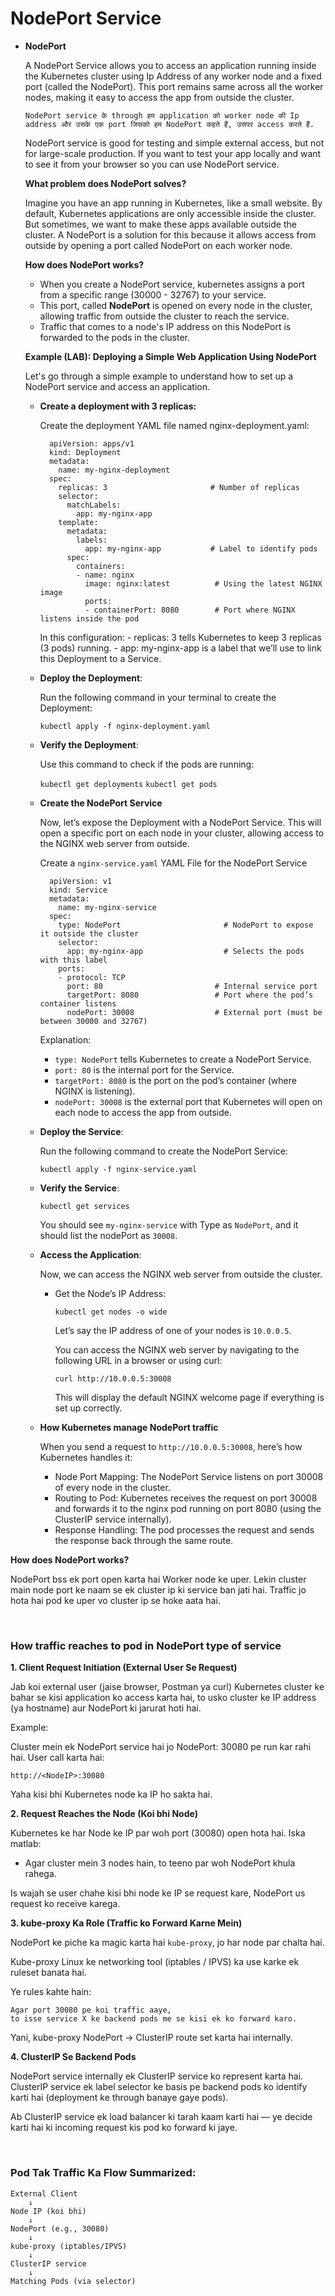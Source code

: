 # NodePort Service

- **NodePort**

  A NodePort Service allows you to access an application running inside the Kubernetes cluster using Ip Address of any worker node and a fixed port (called the NodePort). This port remains same across all the worker nodes, making it easy to access the app from outside the cluster.

  ```NodePort service के through हम application को worker node की Ip address और उसके एक port जिसको हम NodePort कहते हैं, उसपर access करते हैं.```

  NodePort service is good for testing and simple external access, but not for large-scale production. If you want to test your app locally and want to see it from your browser so you can use NodePort service.

  **What problem does NodePort solves?**

  Imagine you have an app running in Kubernetes, like a small website. By default, Kubernetes applications are only accessible inside the cluster. But sometimes, we want to make these apps available outside the cluster. A NodePort is a solution for this because it allows access from outside by opening a port called NodePort on each worker node.

  **How does NodePort works?**

    - When you create a NodePort service, kubernetes assigns a port from a specific range (30000 - 32767) to your service.
    - This port, called **NodePort** is opened on every node in the cluster, allowing traffic from outside the cluster to reach the service.
    - Traffic that comes to a node's IP address on this NodePort is forwarded to the pods in the cluster.

  **Example (LAB): Deploying a Simple Web Application Using NodePort**

  Let's go through a simple example to understand how to set up a NodePort service and access an application.

    - **Create a deployment with 3 replicas:**

        Create the deployment YAML file named nginx-deployment.yaml:

        ```
          apiVersion: apps/v1
          kind: Deployment
          metadata:
            name: my-nginx-deployment
          spec:
            replicas: 3                       # Number of replicas
            selector:
              matchLabels:
                app: my-nginx-app
            template:  
              metadata:
                labels:
                  app: my-nginx-app           # Label to identify pods
              spec:
                containers:
                - name: nginx
                  image: nginx:latest          # Using the latest NGINX image
                  ports:
                  - containerPort: 8080        # Port where NGINX listens inside the pod

        ```

        In this configuration:
          - replicas: 3 tells Kubernetes to keep 3 replicas (3 pods) running.
          - app: my-nginx-app is a label that we’ll use to link this Deployment to a Service.

    - **Deploy the Deployment**:
      
        Run the following command in your terminal to create the Deployment:
      
        ```kubectl apply -f nginx-deployment.yaml```

    - **Verify the Deployment**:

        Use this command to check if the pods are running:

        ```kubectl get deployments```
        ```kubectl get pods```

    - **Create the NodePort Service**

      Now, let’s expose the Deployment with a NodePort Service. This will open a specific port on each node in your cluster, allowing access to the NGINX web server from outside.

      Create a ```nginx-service.yaml``` YAML File for the NodePort Service
      
        ```
          apiVersion: v1
          kind: Service
          metadata:
            name: my-nginx-service
          spec:
            type: NodePort                       # NodePort to expose it outside the cluster
            selector:
              app: my-nginx-app                  # Selects the pods with this label
            ports:
            - protocol: TCP
              port: 80                         # Internal service port
              targetPort: 8080                 # Port where the pod’s container listens
              nodePort: 30008                  # External port (must be between 30000 and 32767)

        ```

        Explanation:

        - ```type: NodePort``` tells Kubernetes to create a NodePort Service.
        - ```port: 80``` is the internal port for the Service.
        - ```targetPort: 8080``` is the port on the pod’s container (where NGINX is listening).
        - ```nodePort: 30008``` is the external port that Kubernetes will open on each node to access the app from outside.

    - **Deploy the Service**:

      Run the following command to create the NodePort Service:

      ```kubectl apply -f nginx-service.yaml```

    - **Verify the Service**:

      ```kubectl get services```

      You should see ```my-nginx-service``` with Type as ```NodePort```, and it should list the nodePort as ```30008```.

    - **Access the Application**:

      Now, we can access the NGINX web server from outside the cluster.

      - Get the Node’s IP Address:

        ```kubectl get nodes -o wide```

        Let’s say the IP address of one of your nodes is ```10.0.0.5```.

        You can access the NGINX web server by navigating to the following URL in a browser or using curl:

        ```curl http://10.0.0.5:30008```

        This will display the default NGINX welcome page if everything is set up correctly.


    - **How Kubernetes manage NodePort traffic**

      When you send a request to ```http://10.0.0.5:30008```, here’s how Kubernetes handles it:

      - Node Port Mapping: The NodePort Service listens on port 30008 of every node in the cluster.
      - Routing to Pod: Kubernetes receives the request on port 30008 and forwards it to the nginx pod running on port 8080 (using the ClusterIP service internally).
      - Response Handling: The pod processes the request and sends the response back through the same route.


**How does NodePort works?**

NodePort bss ek port open karta hai Worker node ke uper. Lekin cluster main node port ke naam se ek cluster ip ki service ban jati hai. Traffic jo hota hai pod ke uper vo cluster ip se hoke aata hai.


<br>

### How traffic reaches to pod in NodePort type of service

**1. Client Request Initiation (External User Se Request)**

Jab koi external user (jaise browser, Postman ya curl) Kubernetes cluster ke bahar se kisi application ko access karta hai, to usko cluster ke IP address (ya hostname) aur NodePort ki jarurat hoti hai.

Example:

Cluster mein ek NodePort service hai jo NodePort: 30080 pe run kar rahi hai. User call karta hai:
```
http://<NodeIP>:30080
```

Yaha <NodeIP> kisi bhi Kubernetes node ka IP ho sakta hai.


**2. Request Reaches the Node (Koi bhi Node)**

Kubernetes ke har Node ke IP par woh port (30080) open hota hai. Iska matlab:
- Agar cluster mein 3 nodes hain, to teeno par woh NodePort khula rahega.

Is wajah se user chahe kisi bhi node ke IP se request kare, NodePort us request ko receive karega.

**3. kube-proxy Ka Role (Traffic ko Forward Karne Mein)**

NodePort ke piche ka magic karta hai ```kube-proxy```, jo har node par chalta hai.

Kube-proxy Linux ke networking tool (iptables / IPVS) ka use karke ek ruleset banata hai.

Ye rules kahte hain:
```
Agar port 30080 pe koi traffic aaye,
to isse service X ke backend pods me se kisi ek ko forward karo.
```

Yani, kube-proxy NodePort → ClusterIP route set karta hai internally.

**4. ClusterIP Se Backend Pods**

NodePort service internally ek ClusterIP service ko represent karta hai. ClusterIP service ek label selector ke basis pe backend pods ko identify karti hai (deployment ke through banaye gaye pods).

Ab ClusterIP service ek load balancer ki tarah kaam karti hai — ye decide karti hai ki incoming request kis pod ko forward ki jaye.


<br>

### Pod Tak Traffic Ka Flow Summarized:

```
External Client
    ↓
Node IP (koi bhi)
    ↓
NodePort (e.g., 30080)
    ↓
kube-proxy (iptables/IPVS)
    ↓
ClusterIP service
    ↓
Matching Pods (via selector)
```
